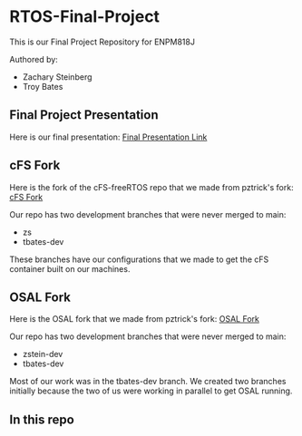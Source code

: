 # RTOS-Final-Project
This is our Final Project Repository for ENPM818J

Authored by:
- Zachary Steinberg
- Troy Bates

## Final Project Presentation

Here is our final presentation: [Final Presentation Link](https://docs.google.com/presentation/d/1q5KIJI5jbNL6v5L2D7ayR7ZGshla-eqgIjCNhvCPU5o/edit?usp=sharing)

## cFS Fork

Here is the fork of the cFS-freeRTOS repo that we made from pztrick's fork: [cFS Fork](https://github.com/zstein13/cfs-freertos/tree/main)

Our repo has two development branches that were never merged to main:

- zs
- tbates-dev

These branches have our configurations that we made to get the cFS container built on our machines.

## OSAL Fork

Here is the OSAL fork that we made from pztrick's fork: [OSAL Fork](https://github.com/too9le/osal)

Our repo has two development branches that were never merged to main:

- zstein-dev
- tbates-dev

Most of our work was in the tbates-dev branch. We created two branches initially because the two of us were working in parallel to get OSAL running.

## In this repo



